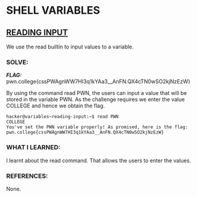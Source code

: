 # **SHELL VARIABLES**
## **<ins>READING INPUT</ins>**
We use the read builtin to input values to a variable.

### SOLVE: 
***FLAG:*** pwn.college{cssPWAgnWW7HI3q1kYAa3__AnFN.QX4cTN0wSO2kjNzEzW}

By using the command read PWN, the users can input a value that will be stored in the variable PWN.
As the challenge requires we enter the value COLLEGE and hence we obtain the flag.

```
hacker@variables~reading-input:~$ read PWN
COLLEGE
You've set the PWN variable properly! As promised, here is the flag:
pwn.college{cssPWAgnWW7HI3q1kYAa3__AnFN.QX4cTN0wSO2kjNzEzW}
```

### WHAT I LEARNED: 
I learnt about the read command. That allows the users to enter the values.

### REFERENCES:
None.
